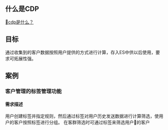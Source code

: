## 什么是CDP
[cdp是什么？](https://www.linkflowtech.com/blog/687.html)

## 目标
通过收集到的客户数据按照用户提供的方式进行计算，存入ES中供以后使用，要求可拓展性强。

## 案例
### 客户管理的标签管理功能
#### 需求描述
用户创建标签并指定规则，然后通过标签对用户历史发送数据进行计算筛选，使用户的客户按照标签进行分组。
在客群筛选时可通过标签来筛选用户的客户



